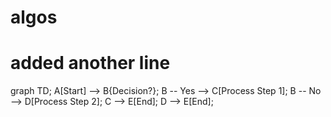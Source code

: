 # algos
# added another line
graph TD;
        A[Start] --> B{Decision?};
        B -- Yes --> C[Process Step 1];
        B -- No --> D[Process Step 2];
        C --> E[End];
        D --> E[End];
